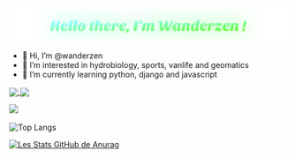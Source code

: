<center><img src=https://raw.githubusercontent.com/wanderzen91/wanderzen91/main/name.svg></center> 

- 👋 Hi, I’m @wanderzen
- 👀 I’m interested in hydrobiology, sports, vanlife and geomatics
- 🌱 I’m currently learning python, django and javascript

<!---profile introduction examples: https://github.com/abhisheknaiidu/awesome-github-profile-readme--->
<!---
wanderzen91/wanderzen91 is a ✨ special ✨ repository because its `README.md` (this file) appears on your GitHub profile.
You can click the Preview link to take a look at your changes.
--->

<a href="https://www.linkedin.com/in/romain-montillet-712436b2">
  <img align="center" src="https://img.icons8.com/doodle/48/000000/linkedin--v2.png" />
</a>
<a href="https://github.com/wanderzen91">
  <img align="center" src="https://komarev.com/ghpvc/?username=wanderzen91&style=flat-square&color=green" />
</a>

![](https://raw.githubusercontent.com/wanderzen91/github-stats/master/generated/overview.svg#gh-light-mode-only)

 ![Top Langs](https://github-readme-stats.vercel.app/api/top-langs/?username=wanderzen91&theme=tokyonight)
 
[![Les Stats GitHub de Anurag](https://github-readme-stats.vercel.app/api?username=wanderzen91&theme=nightowl&count_private=true&show_icons=true)](https://github.com/wanderzen91/github-readme-stats)



